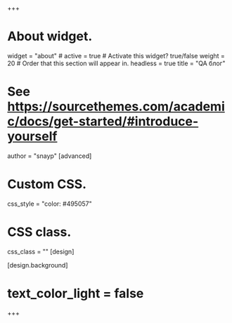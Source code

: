 +++
# About widget.
widget = "about"  # 
active = true  # Activate this widget? true/false
weight = 20  # Order that this section will appear in.
headless = true
title = "QA блог"

# See https://sourcethemes.com/academic/docs/get-started/#introduce-yourself
author  = "snayp"
[advanced]
 # Custom CSS. 
 css_style = "color: #495057"
 
 # CSS class.
 css_class = ""
[design]


[design.background]
 # text_color_light = false

+++
